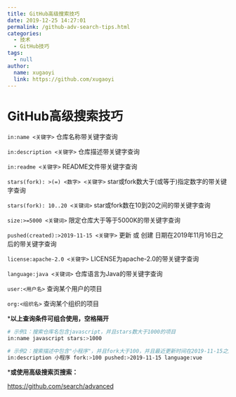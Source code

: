 ```yaml
---
title: GitHub高级搜索技巧
date: 2019-12-25 14:27:01
permalink: /github-adv-search-tips.html
categories: 
  - 技术
  - GitHub技巧
tags: 
  - null
author: 
  name: xugaoyi
  link: https://github.com/xugaoyi
---
```

# GitHub高级搜索技巧	

`in:name <关键字>`
 仓库名称带关键字查询

`in:description <关键字>`
 仓库描述带关键字查询

`in:readme <关键字>`
 README文件带关键字查询


<!-- more -->


`stars(fork): >(=) <数字> <关键字>`
 star或fork数大于(或等于)指定数字的带关键字查询

`stars(fork): 10..20 <关键词>`
 star或fork数在10到20之间的带关键字查询



`size:>=5000 <关键词>`
 限定仓库大于等于5000K的带关键字查询

`pushed(created):>2019-11-15 <关键字>`
 更新 或 创建 日期在2019年11月16日之后的带关键字查询

`license:apache-2.0 <关键字>`
 LICENSE为apache-2.0的带关键字查询

`language:java <关键词>`
 仓库语言为Java的带关键字查询



`user:<用户名>`
 查询某个用户的项目

`org:<组织名>`
 查询某个组织的项目

***以上查询条件可组合使用，空格隔开**

```sh
# 示例1：搜索仓库名包含javascript，并且stars数大于1000的项目
in:name javascript stars:>1000

# 示例2：搜索描述中包含"小程序"，并且fork大于100，并且最近更新时间在2019-11-15之后的，并且使用开发语言为vue的项目
in:description 小程序 fork:>100 pushed:>2019-11-15 language:vue
```



***或使用高级搜索页搜索：**

<https://github.com/search/advanced>